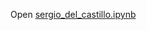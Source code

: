 Open [sergio_del_castillo.ipynb](https://github.com/serCliff/dl_bear_predict/blob/master/sergio_del_castillo.ipynb)
